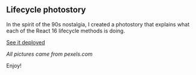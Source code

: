 ## Lifecycle photostory

In the spirit of the 90s nostalgia, I created a photostory that explains what each of the React 16 lifecycle methods is doing. 

[See it deployed](http://lifecycle-photostory.surge.sh/)

*All pictures came from pexels.com*


Enjoy!